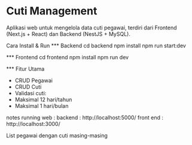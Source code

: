 # Cuti Management
Aplikasi web untuk mengelola data cuti pegawai, terdiri dari Frontend (Next.js + React) dan Backend (NestJS + MySQL).

Cara Install & Run
*** Backend
cd backend
npm install
npm run start:dev

*** Frontend
cd frontend
npm install
npm run dev


*** Fitur Utama
- CRUD Pegawai
- CRUD Cuti
- Validasi cuti:
- Maksimal 12 hari/tahun
- Maksimal 1 hari/bulan

notes running web :
backend : http://localhost:5000/
front end : http://localhost:3000/

List pegawai dengan cuti masing-masing
